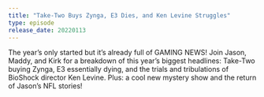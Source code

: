 ```yaml
---
title: "Take-Two Buys Zynga, E3 Dies, and Ken Levine Struggles"
type: episode
release_date: 20220113
---
```

The year’s only started but it’s already full of GAMING NEWS! Join Jason, Maddy, and Kirk for a breakdown of this year’s biggest headlines: Take-Two buying Zynga, E3 essentially dying, and the trials and tribulations of BioShock director Ken Levine. Plus: a cool new mystery show and the return of Jason’s NFL stories!